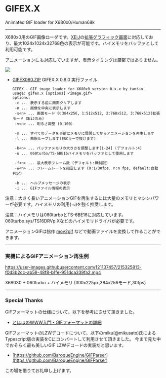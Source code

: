 # GIFEX.X

Animated GIF loader for X680x0/Human68k

---

X680x0用のGIF画像ローダです。[XEiJ](https://stdkmd.net/xeij/)の[拡張グラフィック画面](https://stdkmd.net/xeij/feature.htm#extendedgraphic)に対応しており、最大1024x1024x32768色の表示が可能です。ハイメモリをバッファとして利用可能です。

アニメーションにも対応していますが、表示タイミングは厳密ではありません。

![](https://github.com/tantanGH/distribution/raw/main/images/gif_demo1.gif)

* [GIFEX080.ZIP](https://github.com/tantanGH/gifex/raw/main/GIFEX080.ZIP) GIFEX.X 0.8.0 実行ファイル


      GIFEX - GIF image loader for X680x0 version 0.x.x by tantan
      usage: gifex.x [options] <image.gif>
      options:
       -c ... 表示する前に画面クリアします
       -n ... 画像を中央に表示します
       -s<n> ... 画面モード 0:384x256, 1:512x512, 2:768x512, 3:768x512(拡張モード XEiJのみ)
       -v<n> ... 明るさ調整 (0-100)

       -m ... すべてのデータを事前にメモリに展開してからアニメーションを再生します
       -l ... 無限ループします(ESCキーで抜けます)

       -b<n> ... バッファメモリの大きさを調整します[1-24] (デフォルト:4)
       -u ... 060turbo/TS-6BE16ハイメモリをバッファとして使用します

       -f<n> ... 最大表示フレーム数 (デフォルト:無制限)
       -w<n> ... フレームレートを指定します (0:1/30fps, n:n fps, default:自動判定)

       -h ... ヘルプメッセージの表示
       -i ... GIFファイル情報の表示

注意：大きく長いアニメーションGIFを再生するには大量のメモリとマシンパワーが必要です。ハイメモリの利用(`-u`)を強く推奨します。

注意：ハイメモリは060turboとTS-6BE16に対応しています。060turbo.sys/TS16DRVp.Xなどのハイメモリドライバが必要です。

アニメーションGIFは拙作 [mov2gif](https://github.com/tantanGH/mov2gif/) などで動画ファイルを変換して作ることができます。
    
---

### 実機によるGIFアニメーション再生例

https://user-images.githubusercontent.com/121137457/215325813-f0d3b2cc-ab59-48f8-b1fe-951dca339fa2.mp4

X68030 + 060turbo + ハイメモリ (300x225px,384x256モード,30fps)

---

### Special Thanks

GIFフォーマットの仕様について、以下を参考にさせて頂きました。

* [とほほのWWW入門・GIFフォーマットの詳細](https://www.tohoho-web.com/wwwgif.htm)

GIFフォーマットのLZWデコードについて、以下のmiku(@mikusato)氏によるTypescript版の実装をCにコンバートして利用させて頂きました。
今まで見た中でおそらく最も美しいGIF LZWデコードの実装だと思います。

* [https://github.com/BaroqueEngine/GIFParser](https://github.com/BaroqueEngine/GIFParser)

この場を借りてお礼申し上げます。
